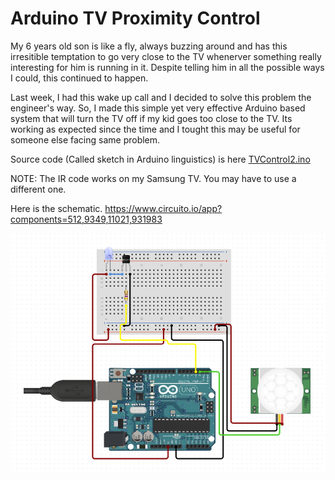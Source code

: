 # Arduino TV Proximity Control

My 6 years old son is like a fly, always buzzing around and has this irresitible temptation to go very close to the TV whenerver something really interesting for him is running in it. Despite telling him in all the possible ways I could, this continued to happen.

Last week, I had this wake up call and I decided to solve this problem the engineer's way. So, I made this simple yet very effective Arduino based system that will turn the TV off if my kid goes too close to the TV. Its working as expected since the time and I tought this may be useful for someone else facing same problem. 

Source code (Called sketch in Arduino linguistics) is here  [TVControl2.ino](https://github.com/SureshkumarKV/ArduinoTVProximityControl/blob/master/TVControl2.ino)

NOTE: The IR code works on my Samsung TV. You may have to use a different one.

Here is the schematic.
https://www.circuito.io/app?components=512,9349,11021,931983

![Screenshot of ColorPickerView](https://github.com/SureshkumarKV/ArduinoTVProximityControl/blob/master/schematic.png)

